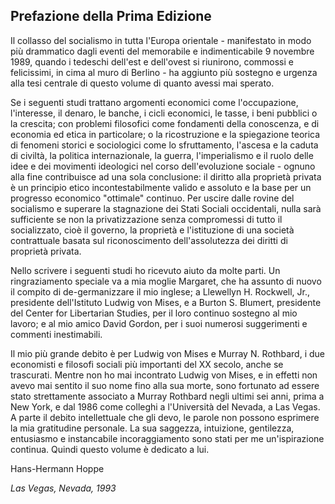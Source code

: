 ## Prefazione della Prima Edizione

Il collasso del socialismo in tutta l'Europa orientale - manifestato in modo più drammatico dagli eventi del memorabile e indimenticabile 9 novembre 1989, quando i tedeschi dell'est e dell'ovest si riunirono, commossi e felicissimi, in cima al muro di Berlino - ha aggiunto più sostegno e urgenza alla tesi centrale di questo volume di quanto avessi mai sperato.

Se i seguenti studi trattano argomenti economici come l'occupazione, l'interesse, il denaro, le banche, i cicli economici, le tasse, i beni pubblici o la crescita; con problemi filosofici come fondamenti della conoscenza, e di economia ed etica in particolare; o la ricostruzione e la spiegazione teorica di fenomeni storici e sociologici come lo sfruttamento, l'ascesa e la caduta di civiltà, la politica internazionale, la guerra, l'imperialismo e il ruolo delle idee e dei movimenti ideologici nel corso dell'evoluzione sociale - ognuno alla fine contribuisce ad una sola conclusione: il diritto alla proprietà privata è un principio etico incontestabilmente valido e assoluto e la base per un progresso economico "ottimale" continuo. Per uscire dalle rovine del socialismo e superare la stagnazione dei Stati Sociali occidentali, nulla sarà sufficiente se non la privatizzazione senza compromessi di tutto il socializzato, cioè il governo, la proprietà e l'istituzione di una società contrattuale basata sul riconoscimento dell'assolutezza dei diritti di proprietà privata.

Nello scrivere i seguenti studi ho ricevuto aiuto da molte parti. Un ringraziamento speciale va a mia moglie Margaret, che ha assunto di nuovo il compito di de-germanizzare il mio inglese; a Llewellyn H. Rockwell, Jr., presidente dell'Istituto Ludwig von Mises, e a Burton S. Blumert, presidente del Center for Libertarian Studies, per il loro continuo sostegno al mio lavoro; e al mio amico David Gordon, per i suoi numerosi suggerimenti e commenti inestimabili.

Il mio più grande debito è per Ludwig von Mises e Murray N. Rothbard, i due economisti e filosofi sociali più importanti del XX secolo, anche se trascurati. Mentre non ho mai incontrato Ludwig von Mises, e in effetti non avevo mai sentito il suo nome fino alla sua morte, sono fortunato ad essere stato strettamente associato a Murray Rothbard negli ultimi sei anni, prima a New York, e dal 1986 come colleghi a l'Università del Nevada, a Las Vegas. A parte il debito intellettuale che gli devo, le parole non possono esprimere la mia gratitudine personale. La sua saggezza, intuizione, gentilezza, entusiasmo e instancabile incoraggiamento sono stati per me un'ispirazione continua. Quindi questo volume è dedicato a lui.

Hans-Hermann Hoppe

*Las Vegas, Nevada, 1993*
